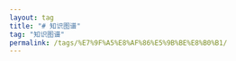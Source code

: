 ```yaml
---
layout: tag
title: "# 知识图谱"
tag: "知识图谱"
permalink: /tags/%E7%9F%A5%E8%AF%86%E5%9B%BE%E8%B0%B1/
---
```

